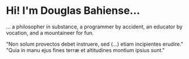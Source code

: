 # Hi! I'm Douglas Bahiense...
... a philosopher in substance, a programmer by accident, an educator by vocation, and a mountaineer for fun. 

"Non solum provectos debet instruere, sed (...) etiam incipientes erudire."
"Quia in manu ejus fines terræ et altitudines montium ipsius sunt."
